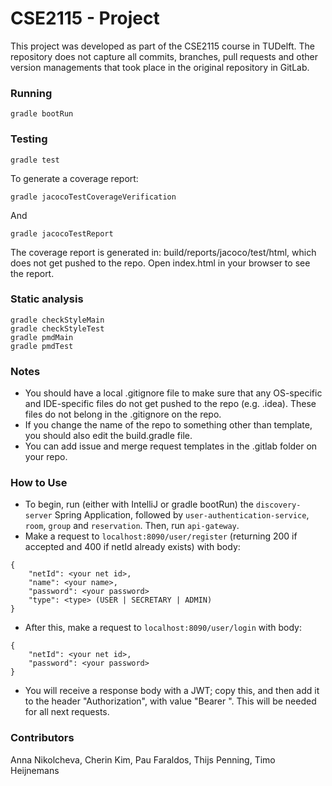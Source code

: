 # CSE2115 - Project

This project was developed as part of the CSE2115 course in TUDelft. The repository does not capture all commits, branches, pull requests and other version managements that took place in the original repository in GitLab. 

### Running 
`gradle bootRun`

### Testing
```
gradle test
```

To generate a coverage report:
```
gradle jacocoTestCoverageVerification
```


And
```
gradle jacocoTestReport
```
The coverage report is generated in: build/reports/jacoco/test/html, which does not get pushed to the repo. Open index.html in your browser to see the report. 

### Static analysis
```
gradle checkStyleMain
gradle checkStyleTest
gradle pmdMain
gradle pmdTest
```

### Notes
- You should have a local .gitignore file to make sure that any OS-specific and IDE-specific files do not get pushed to the repo (e.g. .idea). These files do not belong in the .gitignore on the repo.
- If you change the name of the repo to something other than template, you should also edit the build.gradle file.
- You can add issue and merge request templates in the .gitlab folder on your repo. 

### How to Use
- To begin, run (either with IntelliJ or gradle bootRun) the `discovery-server` Spring Application, followed by `user-authentication-service`, `room`, `group` and `reservation`. Then, run `api-gateway`. 
- Make a request to `localhost:8090/user/register` (returning 200 if accepted and 400 if netId already exists) with body:
```
{
    "netId": <your net id>,
    "name": <your name>,
    "password": <your password>
    "type": <type> (USER | SECRETARY | ADMIN)
}
```

- After this, make a request to `localhost:8090/user/login` with body: 
```
{
    "netId": <your net id>,
    "password": <your password>
}
```
- You will receive a response body with a JWT; copy this, and then add it to the header "Authorization", with value "Bearer <your jwt>". This will be needed for all next requests.


### Contributors
Anna Nikolcheva, Cherin Kim, Pau Faraldos, Thijs Penning, Timo Heijnemans
